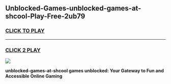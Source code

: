 
## Unblocked-Games-unblocked-games-at-shcool-Play-Free-2ub79
<h3>
<a href="https://premium76.site?title=unblocked-games-at-shcool&ref=22A">CLICK TO PLAY</a></h3>
<hr>

<h3>
<a href="https://premium76.site?title=unblocked-games-at-shcool&ref=22A">CLICK 2 PLAY</a>
  
</h3>

<a href="https://premium76.site?title=unblocked-games-at-shcool&ref=22A"><img src="https://clearcache.store/games.png"></a>


**unblocked-games-at-shcool games unblocked: Your Gateway to Fun and Accessible Online Gaming**
